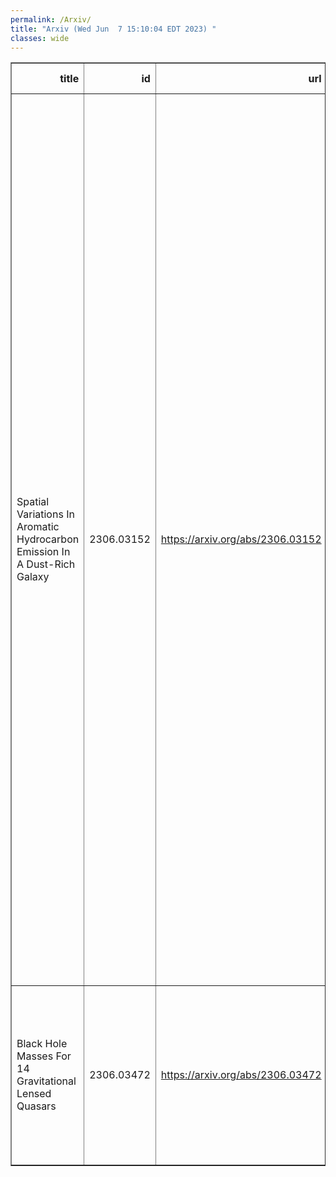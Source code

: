 ```yaml
---
permalink: /Arxiv/
title: "Arxiv (Wed Jun  7 15:10:04 EDT 2023) "
classes: wide
---
```

<table border="1" class="dataframe">
  <thead>
    <tr style="text-align: right;">
      <th>title</th>
      <th>id</th>
      <th>url</th>
      <th>authors</th>
      <th>Local Authors</th>
    </tr>
  </thead>
  <tbody>
    <tr>
      <td>Spatial Variations In Aromatic Hydrocarbon Emission In A Dust-Rich   Galaxy</td>
      <td>2306.03152</td>
      <td><a href="https://arxiv.org/abs/2306.03152" target="_blank">https://arxiv.org/abs/2306.03152</a></td>
      <td>Justin S. Spilker, Kedar A. Phadke, Manuel Aravena, Melanie Archipley, Matthew B. Bayliss, Jack E. Birkin, Matthieu Bethermin, James Burgoyne, Jared Cathey, Scott C. Chapman, Hakon Dahle, Anthony H. Gonzalez, Gayathri Gururajan, Christopher C. Hayward, Yashar D. Hezaveh, Ryley Hill, Taylor A. Hutchison, Keunho J. Kim, Seonwoo Kim, David Law, Ronan Legin, Matthew A. Malkan, Daniel P. Marrone, Eric J. Murphy, Desika Narayanan, Alex Navarre, Grace M. Olivier, Jeffrey A. Rich, Jane R. Rigby, Cassie Reuter, James E. Rhoads, Keren Sharon, J. D. T. Smith, Manuel Solimano, Nikolaus Sulzenauer, Joaquin D. Vieira, Axel Weiss, Katherine E. Whitaker</td>
      <td>Grace Olivier</td>
    </tr>
    <tr>
      <td>Black Hole Masses For 14 Gravitational Lensed Quasars</td>
      <td>2306.03472</td>
      <td><a href="https://arxiv.org/abs/2306.03472" target="_blank">https://arxiv.org/abs/2306.03472</a></td>
      <td>A. Melo, V. Motta, J. Mejía-Restrepo, R. J. Assef, N. Godoy, E. Mediavilla, E. Falco, C. S. Kochanek, F. Ávila-Vera, R. Jerez</td>
      <td>Christopher Kochanek</td>
    </tr>
  </tbody>
</table>